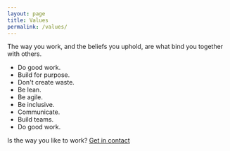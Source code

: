 ```yaml
---
layout: page
title: Values
permalink: /values/
---
```


<p class="lead">The way you work, and the beliefs you uphold, are what bind you together with others.</p>

- Do good work.
- Build for purpose.
- Don't create waste.
- Be lean.
- Be agile.
- Be inclusive.
- Communicate.
- Build teams.
- Do good work.

<div class="next-steps-container">
  <p class="lead">Is the way you like to work? <a href="/contact" class="btn btn-lg btn-default">Get in contact</a></p>
</div>
